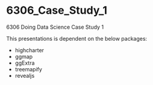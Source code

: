 # 6306_Case_Study_1
6306 Doing Data Science Case Study 1

This presentations is dependent on the below packages:
- highcharter
- ggmap
- ggExtra
- treemapify
- revealjs
